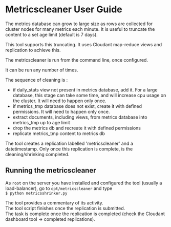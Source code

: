 # Metricscleaner User Guide

The metrics database can grow to large size as rows are collected for cluster nodes for many metrics each minute. It is useful to truncate the content to a set age limit (default is 7 days).

This tool supports this truncating. It uses Cloudant map-reduce views and replication to achieve this.

The metricscleaner is run from the command line, once configured.

It can be run any number of times.

The sequence of cleaning is :  

* if daily_stats view not present in metrics database, add it. For a large database, this stage can take some time, and will increase cpu usage on the cluster. It will need to happen only once.
* if metrics_tmp database does not exist, create it with defined permissions. It will need to happen only once.
* extract documents, including views, from metrics database into metrics_tmp up to age limit
* drop the metrics db and recreate it with defined permissions
* replicate metrics_tmp content to metrics db

The tool creates a replication labelled 'metricscleaner' and a datetimestamp. Only once this replication is complete, is the cleaning/shrinking completed.


##	Running the metricscleaner 

As `root` on the server you have installed and configured the tool (usually a load-balancer), go to `opt/metricscleaner` and type  
`$ python metricsshrinker.py`

The tool provides a commentary of its activity.  
The tool script finishes once the replication is submitted.  
The task is complete once the replication is completed (check the Cloudant dashboard tool -> completed replications).